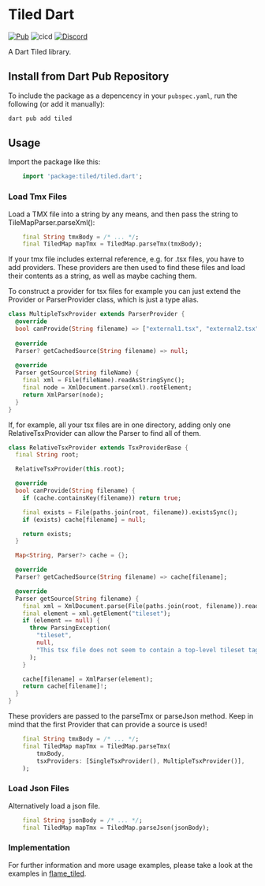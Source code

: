 # Tiled Dart

[![Pub](https://img.shields.io/pub/v/tiled.svg?style=popout)](https://pub.dartlang.org/packages/tiled) ![cicd](https://github.com/flame-engine/tiled.dart/workflows/cicd/badge.svg?branch=main&event=push) [![Discord](https://img.shields.io/discord/509714518008528896.svg)](https://discord.gg/pxrBmy4)

A Dart Tiled library.

## Install from Dart Pub Repository

To include the package as a depencency in your `pubspec.yaml`, run the following (or add it manually):

```sh
dart pub add tiled
```

## Usage

Import the package like this:

```dart
    import 'package:tiled/tiled.dart';
```

### Load Tmx Files

Load a TMX file into a string by any means, and then pass the string to TileMapParser.parseXml():

```dart
    final String tmxBody = /* ... */;
    final TiledMap mapTmx = TiledMap.parseTmx(tmxBody);
```

If your tmx file includes external reference, e.g. for .tsx files, you have to add providers.
These providers are then used to find these files and load their contents as a string, 
as well as maybe caching them.

To construct a provider for tsx files for example you can just extend the Provider<Parser>
or ParserProvider class, which is just a type alias.
```dart
class MultipleTsxProvider extends ParserProvider {
  @override
  bool canProvide(String filename) => ["external1.tsx", "external2.tsx"].contains(filename);
  
  @override
  Parser? getCachedSource(String filename) => null;
  
  @override
  Parser getSource(String fileName) {
    final xml = File(fileName).readAsStringSync();
    final node = XmlDocument.parse(xml).rootElement;
    return XmlParser(node);
  }
}
```

If, for example, all your tsx files are in one directory, 
adding only one RelativeTsxProvider can allow the Parser to find all of them.

```dart
class RelativeTsxProvider extends TsxProviderBase {
  final String root;

  RelativeTsxProvider(this.root);

  @override
  bool canProvide(String filename) {
    if (cache.containsKey(filename)) return true;

    final exists = File(paths.join(root, filename)).existsSync();
    if (exists) cache[filename] = null;

    return exists;
  }

  Map<String, Parser?> cache = {};

  @override
  Parser? getCachedSource(String filename) => cache[filename];

  @override
  Parser getSource(String filename) {
    final xml = XmlDocument.parse(File(paths.join(root, filename)).readAsStringSync());
    final element = xml.getElement("tileset");
    if (element == null) {
      throw ParsingException(
        "tileset",
        null,
        "This tsx file does not seem to contain a top-level tileset tag",
      );
    }

    cache[filename] = XmlParser(element);
    return cache[filename]!;
  }
}
```

These providers are passed to the parseTmx or parseJson method. 
Keep in mind that the first Provider that can provide a source is used!

```dart
    final String tmxBody = /* ... */;
    final TiledMap mapTmx = TiledMap.parseTmx(
        tmxBody, 
        tsxProviders: [SingleTsxProvider(), MultipleTsxProvider()],
    );
```

### Load Json Files
Alternatively load a json file.
```dart
    final String jsonBody = /* ... */;
    final TiledMap mapTmx = TiledMap.parseJson(jsonBody);
```

### Implementation

For further information and more usage examples, please take a look at the examples in [flame_tiled](https://github.com/flame-engine/flame_tiled).
